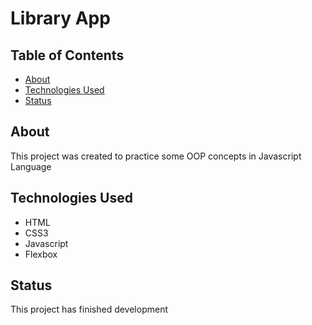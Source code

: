 # Library App

## Table of Contents
 * [About](#about)
 * [Technologies Used](#technologies-used)
 * [Status](#status)

## About
This project was created to practice some OOP concepts in Javascript Language

## Technologies Used
 * HTML
 * CSS3
 * Javascript
 * Flexbox

## Status
This project has finished development